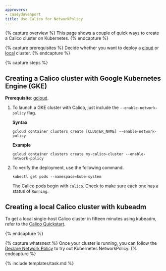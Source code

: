 ```yaml
---
approvers:
- caseydavenport
title: Use Calico for NetworkPolicy
---
```


{% capture overview %}
This page shows a couple of quick ways to create a Calico cluster on Kubernetes.
{% endcapture %}

{% capture prerequisites %}
Decide whether you want to deploy a [cloud](#creating-a-calico-cluster-with-google-kubernetes-engine-gke) or [local](#creating-a-local-calico-cluster-with-kubeadm) cluster.
{% endcapture %}

{% capture steps %}
## Creating a Calico cluster with Google Kubernetes Engine (GKE)

**Prerequisite**: [gcloud](https://cloud.google.com/sdk/docs/quickstarts).

1.  To launch a GKE cluster with Calico, just include the `--enable-network-policy` flag.

    **Syntax**
    ```shell
    gcloud container clusters create [CLUSTER_NAME] --enable-network-policy
    ```

    **Example**
    ```shell
    gcloud container clusters create my-calico-cluster --enable-network-policy
    ```

1.  To verify the deployment, use the following command.

    ```shell
    kubectl get pods --namespace=kube-system
    ```

    The Calico pods begin with `calico`. Check to make sure each one has a status of `Running`.

## Creating a local Calico cluster with kubeadm

To get a local single-host Calico cluster in fifteen minutes using kubeadm, refer to the 
[Calico Quickstart](https://docs.projectcalico.org/latest/getting-started/kubernetes/).

{% endcapture %}


{% capture whatsnext %}
Once your cluster is running, you can follow the [Declare Network Policy](/docs/tasks/administer-cluster/declare-network-policy/) to try out Kubernetes NetworkPolicy.
{% endcapture %}

{% include templates/task.md %}